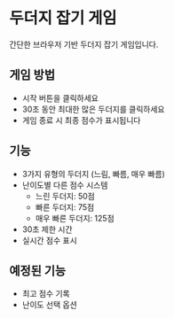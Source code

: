 # 두더지 잡기 게임

간단한 브라우저 기반 두더지 잡기 게임입니다.

## 게임 방법
- 시작 버튼을 클릭하세요
- 30초 동안 최대한 많은 두더지를 클릭하세요
- 게임 종료 시 최종 점수가 표시됩니다

## 기능
- 3가지 유형의 두더지 (느림, 빠름, 매우 빠름)
- 난이도별 다른 점수 시스템
  - 느린 두더지: 50점
  - 빠른 두더지: 75점
  - 매우 빠른 두더지: 125점
- 30초 제한 시간
- 실시간 점수 표시

## 예정된 기능
- 최고 점수 기록
- 난이도 선택 옵션

